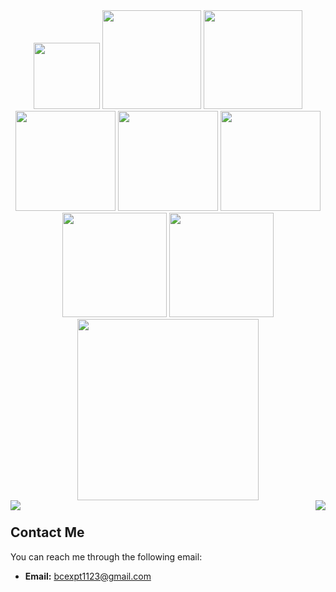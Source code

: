 <!--
<p align="center">
    <img src="https://github-profile-trophy.vercel.app/?username=bcExpt1123&row=1&column=7&theme=gruvbox&margin-w=15&margin-h=15"/>
</p>
-->

<!-- ## <img src="https://raw.githubusercontent.com/iampavangandhi/iampavangandhi/master/gifs/Hi.gif" width="30px"> Welcome to my profile. This is Magni <img src="https://raw.githubusercontent.com/iampavangandhi/iampavangandhi/master/gifs/Hi.gif" width="30px">
-->

<!-- ### Magni's GitHub Streak
    
![Magni's GitHub Streak](https://streak-stats.demolab.com/?user=bcExpt1123&theme=monokai-metallian&hide_border=true)
-->

<div align="center">
    <img height="106em" src="https://github-profile-trophy.vercel.app/?username=bcExpt1123&row=1&column=7&theme=radical&margin-w=15&margin-h=15">
    <img height="158em" src="https://github-profile-summary-cards.vercel.app/api/cards/profile-details?username=bcExpt1123&theme=radical">
    <img height="158em" src="https://github-profile-summary-cards.vercel.app/api/cards/stats?username=bcExpt1123&theme=radical">
    <img height="160em" src="https://github-profile-summary-cards.vercel.app/api/cards/repos-per-language?username=bcExpt1123&theme=radical">
    <img height="160em" src="https://github-profile-summary-cards.vercel.app/api/cards/most-commit-language?username=bcExpt1123&theme=radical">
    <img height="160em" src="https://github-profile-summary-cards.vercel.app/api/cards/productive-time?username=bcExpt1123&theme=radical&utcOffset=5.5">
    <img height="167em" src="https://denvercoder1-github-readme-stats.vercel.app/api/?username=bcExpt1123&show_icons=true&include_all_commits=true&count_private=true&theme=radical&hide_border=true">
    <img height="167em" src="https://github-readme-streak-stats.herokuapp.com/?user=bcExpt1123&theme=radical">
    <img height="290em" src="https://github-readme-activity-graph.vercel.app/graph?username=bcExpt1123&theme=radical">
</div>


<!--
[![Contribuciones night-green](./profile-3d-contrib/profile-night-green.svg)](https://github.com/yoshi389111/github-profile-3d-contrib)

<p align="center">
  <a href="https://count.getloli.com/" target="_blank">
    <img src="https://count.getloli.com/get/@marichu-kt_repo?theme=3d-num" alt="Visitor counter" />
  </a>
</p>
-->

<!-- <img height="169em" src="https://github-readme-stats.vercel.app/api?username=bcExpt1123&theme=radical&hide_border=false&include_all_commits=true&count_private=true"> -->

<!--
### Magni's Most Used Langauges
![Magni's Most Used Langauges](https://denvercoder1-github-readme-stats.vercel.app/api/top-langs/?username=bcExpt1123&langs_count=8&layout=compact&theme=react&hide_border=true&bg_color=1F222E&title_color=F85D7F&icon_color=F8D866&hide=Jupyter%20Notebook,Roff)
    
 ![My Github Status](https://github-readme-stats-sigma-five.vercel.app/api/top-langs/?username=bcExpt1123&theme=react&line_height=40&hide=css)

### Magni's Github Status
![Magni's Github Status](https://denvercoder1-github-readme-stats.vercel.app/api/?username=bcExpt1123&show_icons=true&include_all_commits=true&count_private=true&theme=react&hide_border=true&bg_color=1F222E&title_color=F85D7F&icon_color=F8D866)
-->
<!-- ### Magni's Contribution Graph
![Magni's Contribution Graph](https://github-readme-activity-graph.cyclic.app/graph/?username=bcExpt1123&bg_color=1F222E&color=F8D866&line=F85D7F&point=FFFFFF&hide_border=true) -->
<!--
![](https://readme-typing-svg.herokuapp.com/?lines=💥Three.js%20Engineer💥;3D%20Project%20Developer;✨Blockchain%20Developer✨;I%20love%20coding;✨Backend%20Engineer✨;✨Frontend%20Expert✨;✨React%20Master✨;🏆Professional%20coding%20experience🏆;📖Always%20learning%20new%20techs📖&font=Pacifico&center=true&width=650&height=120&color=37b39a&vCenter=true&size=45%22)
-->
<div>
    <img align="left" src="https://visitor-badge.laobi.icu/badge?page_id=bcExpt1123.bcExpt1123" />
    <img align="right" src="https://img.shields.io/github/followers/bcExpt1123" />
    <!-- <img align="right" src="https://img.shields.io/github/followers/bcExpt1123?label=Follow&style=social" /> -->
</div>

<h1 align="center"></h1>
 <!-- <img width="100%" src="https://activity-graph.herokuapp.com/graph?username=bcExpt1123&theme=github&count_private=true" /> -->
<!-- <h1 align="center"></h1> --><!--
</br>
<h2 font-weight="bold" style="display: block; text-align: center; margin-top: 100px;">My Top Skills</h2>
<table>
    <tr>
        <td><img src="https://img.icons8.com/color/2x/angularjs.png" title="Angular" width="100" alt="Angular.js"></td>
        <td><img src="https://www.vectorlogo.zone/logos/reactjs/reactjs-icon.svg" title="React" width="100" alt="React.js"></td>
        <td><img src="https://www.vectorlogo.zone/logos/python/python-icon.svg" title="Python" width="100" alt="Python"></td>
        <td><img src="https://img.icons8.com/color/2x/vue-js.png" title="Vue" width="100" alt="Vue.js"></td>
        <td><img src="https://cdn.iconscout.com/icon/free/png-64/mysql-18-1174938.png" title="MySQL" width="100" alt="MySQL"></td>
        <td><img src="https://img.icons8.com/external-tal-revivo-color-tal-revivo/344/external-rust-is-a-multi-paradigm-system-programming-language-logo-color-tal-revivo.png" title="Rust" width="100" alt="Rust"></td>
        <td><img src="https://img.icons8.com/color/2x/nodejs.png" title="Node.js" width="100" alt="node.js"></td>
        <td><img src="https://img.icons8.com/color/2x/bootstrap.png" title="Bootstrap" width="100" alt="Bootstrap"></td>
        <td><img src="https://img.icons8.com/color/2x/sass.png" title="Sass" width="100" alt="Sass"></td>
        <td><img src="https://img.icons8.com/nolan/2x/javascript.png" title="JavaScript" width="100" alt="JavaScript"></td>
    </tr>
    <tr>
        <td><img src="https://img.icons8.com/color/2x/typescript.png" title="TypeScript" width="100" alt="TypeScript"></td>
        <td><img src="https://img.icons8.com/color/2x/tensorflow.png" title="TensorFlow" width="100" alt="TensorFlow"></td>
        <td><img src="https://img.icons8.com/color/2x/html-5.png" title="HTML5" width="100" alt="HTML5"></td>
        <td><img src="https://img.icons8.com/color/2x/css3.png" title="CSS3" width="100" alt="CSS3"></td>
        <td><img src="https://cdn.iconscout.com/icon/free/png-64/laravel-226015.png" title="Laravel" width="100" alt="Laravel"></td>
        <td><img src="https://img.icons8.com/color/2x/django.png" title="Django" width="100" alt="Django"></td>
        <td><img src="https://www.vectorlogo.zone/logos/graphql/graphql-icon.svg" title="Graphql" width="100" alt="Graphql"></td>
        <td><img src="https://img.icons8.com/color/2x/php.png" title="PHP" width="100" alt="PHP"></td>
        <td><img src="https://cdn.iconscout.com/icon/free/png-128/mongodb-4-1175139.png" title="MongoDB" width="100" alt="MongoDB"></td>
        <td><img src="https://img.icons8.com/color/2x/postgreesql.png" title="PostgreSQL" width="100" alt="PostgreSQL"></td>
    </tr>
    <tr>
        <td><img src="https://img.icons8.com/color/2x/c-plus-plus-logo.png" title="C++" width="100" alt="C++"></td>
        <td><img src="https://img.icons8.com/nolan/2x/github.png" title="Git" width="100" alt="Git"></td>
        <td><img src="https://www.theconsolelogs.com/react/redux.svg" title="Redux" width="100" alt="Redux"></td>
        <td><img src="https://www.vectorlogo.zone/logos/linux/linux-icon.svg" title="Linux" width="100" alt="Linux"></td>
        <td><img src="https://img.icons8.com/ios/452/solidity.png" title="Solidity" width="100" alt="Solidity"></td>
        <td><img src="https://www.vectorlogo.zone/logos/docker/docker-icon.svg" title="Docker" width="100" alt="Docker"></td>
        <td><img src="https://www.vectorlogo.zone/logos/dartlang/dartlang-icon.svg" title="Dart" width="100" alt="Dart"></td>
        <td><img src="https://www.vectorlogo.zone/logos/flutterio/flutterio-icon.svg" title="Flutter" width="100" alt="Flutter"></td>
        <td><img src="https://www.vectorlogo.zone/logos/git-scm/git-scm-icon.svg" title="GitLab" width="100" alt="GitLab"></td>
        <td><img src="https://img.icons8.com/color/452/amazon-web-services.png" title="Amazon Web Service" width="100" alt="Amazon Web Service"></td>
    </tr>
    <tr>
        <td><img src="https://github.com/bcExpt1123/bcExpt1123/blob/main/e4f86d2200d2d35c30f7b1494e96b9595ebc2751_2_496x500.png?raw=true" title="Three.js" width="100" alt="Three.js"></td>
        <td><img src="https://github.com/bcExpt1123/bcExpt1123/blob/main/rubik3.jpg?raw=true" title="Three.js" width="100" alt="Three.js"></td>
    </tr>
</table>
-->
<!--<a href="https://bcexpt1123.github.io/examples/rubik3/">
    <img src="https://github.com/bcExpt1123/bcExpt1123/blob/main/screenshot.png?raw=true" title="Three.js" alt="Three.js">
</a>-->
</div>

## Contact Me

You can reach me through the following email:

- **Email:** [bcexpt1123@gmail.com](mailto:bcexpt1123@gmail.com)
<!-- - **Discord:** magni3487 -->

